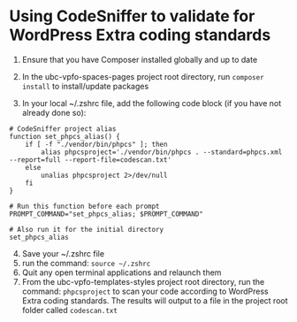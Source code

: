 # Using CodeSniffer to validate for WordPress Extra coding standards

1) Ensure that you have Composer installed globally and up to date

2) In the ubc-vpfo-spaces-pages project root directory, run 
```composer install``` 
to install/update packages

3) In your local ~/.zshrc file, add the following code block (if you have not already done so):

```
# CodeSniffer project alias
function set_phpcs_alias() {
    if [ -f "./vendor/bin/phpcs" ]; then
        alias phpcsproject='./vendor/bin/phpcs . --standard=phpcs.xml --report=full --report-file=codescan.txt'
    else
        unalias phpcsproject 2>/dev/null
    fi
}

# Run this function before each prompt
PROMPT_COMMAND="set_phpcs_alias; $PROMPT_COMMAND"

# Also run it for the initial directory
set_phpcs_alias
```

4) Save your ~/.zshrc file
5) run the command: ```source ~/.zshrc```
6) Quit any open terminal applications and relaunch them
7) From the ubc-vpfo-templates-styles project root directory, run the command: 
```phpcsproject```
to scan your code according to WordPress Extra coding standards. The results will output to a file in the project root folder called ```codescan.txt```